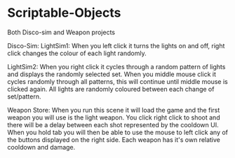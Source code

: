# Scriptable-Objects
Both Disco-sim and Weapon projects

Disco-Sim:
LightSim1: When you left click it turns the lights on and off, right click changes the colour of each light randomly.

LightSim2: When you right click it cycles through a random pattern of lights and displays the randomly selected set. When you middle mouse click it cycles randomly through all patterns, this will continue until middle mouse is clicked again. All lights are randomly coloured between each change of set/pattern.

Weapon Store:
When you run this scene it will load the game and the first weapon you will use is the light weapon. You click right click to shoot and there will be a delay between each shot represented by the cooldown UI. When you hold tab you will then be able to use the mouse to left click any of the buttons displayed on the right side. Each weapon has it's own relative cooldown and damage.
